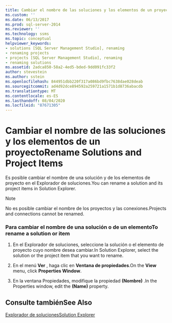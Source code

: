 ```yaml
---
title: Cambiar el nombre de las soluciones y los elementos de un proyecto | Microsoft Docs
ms.custom: ''
ms.date: 06/13/2017
ms.prod: sql-server-2014
ms.reviewer: ''
ms.technology: ssms
ms.topic: conceptual
helpviewer_keywords:
- solutions [SQL Server Management Studio], renaming
- renaming projects
- projects [SQL Server Management Studio], renaming
- renaming solutions
ms.assetid: 2adca850-58a2-4ed5-bded-9dd091fc33f2
author: stevestein
ms.author: sstein
ms.openlocfilehash: 844951dbb220f317a086bd9fbc7638dae028deab
ms.sourcegitcommit: ad4d92dce894592a259721a1571b1d8736abacdb
ms.translationtype: MT
ms.contentlocale: es-ES
ms.lasthandoff: 08/04/2020
ms.locfileid: "87671305"
---
```

# <a name="rename-solutions-and-project-items"></a><span data-ttu-id="d5828-102">Cambiar el nombre de las soluciones y los elementos de un proyecto</span><span class="sxs-lookup"><span data-stu-id="d5828-102">Rename Solutions and Project Items</span></span>
  <span data-ttu-id="d5828-103">Es posible cambiar el nombre de una solución y de los elementos de proyecto en el Explorador de soluciones.</span><span class="sxs-lookup"><span data-stu-id="d5828-103">You can rename a solution and its project items in Solution Explorer.</span></span>  
  
> [!NOTE]  
>  <span data-ttu-id="d5828-104">No es posible cambiar el nombre de los proyectos y las conexiones.</span><span class="sxs-lookup"><span data-stu-id="d5828-104">Projects and connections cannot be renamed.</span></span>  
  
### <a name="to-rename-a-solution-or-item"></a><span data-ttu-id="d5828-105">Para cambiar el nombre de una solución o de un elemento</span><span class="sxs-lookup"><span data-stu-id="d5828-105">To rename a solution or item</span></span>  
  
1.  <span data-ttu-id="d5828-106">En el Explorador de soluciones, seleccione la solución o el elemento de proyecto cuyo nombre desea cambiar.</span><span class="sxs-lookup"><span data-stu-id="d5828-106">In Solution Explorer, select the solution or the project item that you want to rename.</span></span>  
  
2.  <span data-ttu-id="d5828-107">En el menú **Ver** , haga clic en **Ventana de propiedades**.</span><span class="sxs-lookup"><span data-stu-id="d5828-107">On the **View** menu, click **Properties Window**.</span></span>  
  
3.  <span data-ttu-id="d5828-108">En la ventana Propiedades, modifique la propiedad **(Nombre)** .</span><span class="sxs-lookup"><span data-stu-id="d5828-108">In the Properties window, edit the **(Name)** property.</span></span>  
  
## <a name="see-also"></a><span data-ttu-id="d5828-109">Consulte también</span><span class="sxs-lookup"><span data-stu-id="d5828-109">See Also</span></span>  
 [<span data-ttu-id="d5828-110">Explorador de soluciones</span><span class="sxs-lookup"><span data-stu-id="d5828-110">Solution Explorer</span></span>](solution-explorer.md)  
  
  
